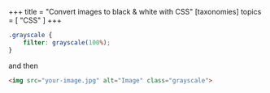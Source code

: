 +++
title = "Convert images to black & white with CSS"
[taxonomies]
topics = [ "CSS" ]
+++

```css
.grayscale {
	filter: grayscale(100%);
}
```

and then

```html
<img src="your-image.jpg" alt="Image" class="grayscale">
```